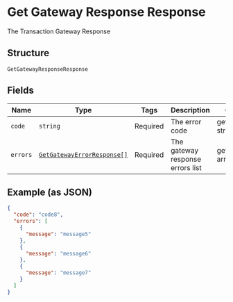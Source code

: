 
# Get Gateway Response Response

The Transaction Gateway Response

## Structure

`GetGatewayResponseResponse`

## Fields

| Name | Type | Tags | Description | Getter | Setter |
|  --- | --- | --- | --- | --- | --- |
| `code` | `string` | Required | The error code | getCode(): string | setCode(string code): void |
| `errors` | [`GetGatewayErrorResponse[]`](/doc/models/get-gateway-error-response.md) | Required | The gateway response errors list | getErrors(): array | setErrors(array errors): void |

## Example (as JSON)

```json
{
  "code": "code8",
  "errors": [
    {
      "message": "message5"
    },
    {
      "message": "message6"
    },
    {
      "message": "message7"
    }
  ]
}
```

